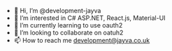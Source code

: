 - 👋 Hi, I’m @development-jayva
- 👀 I’m interested in C# ASP.NET, React.js, Material-UI
- 🌱 I’m currently learning to use oauth2
- 💞️ I’m looking to collaborate on oatuh2
- 📫 How to reach me development@jayva.co.uk

<!---
development-jayva/development-jayva is a ✨ special ✨ repository because its `README.md` (this file) appears on your GitHub profile.
You can click the Preview link to take a look at your changes.
--->
